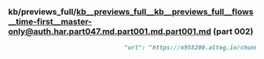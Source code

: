 ### kb/previews_full/kb__previews_full__kb__previews_full__flows__time-first__master-only@auth.har.part047.md.part001.md.part001.md (part 002)

```md
                                 "url": "https://n958200.alteg.io/chunk-KO722YSM.js",
                                  
```

```
